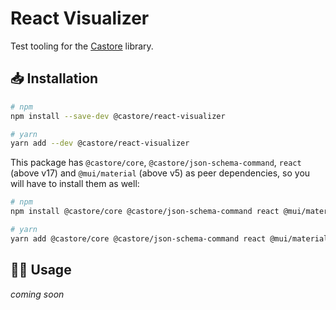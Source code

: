 # React Visualizer

Test tooling for the [Castore](https://github.com/castore-dev/castore) library.

## 📥 Installation

```bash
# npm
npm install --save-dev @castore/react-visualizer

# yarn
yarn add --dev @castore/react-visualizer
```

This package has `@castore/core`, `@castore/json-schema-command`, `react` (above v17) and `@mui/material` (above v5) as peer dependencies, so you will have to install them as well:

```bash
# npm
npm install @castore/core @castore/json-schema-command react @mui/material

# yarn
yarn add @castore/core @castore/json-schema-command react @mui/material
```

## 👩‍💻 Usage

_coming soon_
